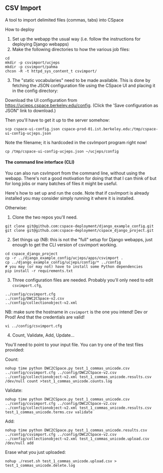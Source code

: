 ## CSV Import

A tool to import delimited files (commas, tabs) into CSpace


How to deploy

1. Set up the webapp the usual way (i.e. follow the instructions for
deploying Django webapps)
1. Make the following directories to how the various job files:

```
cd
mkdir -p csvimport/ucjeps
mkdir -p csvimport/pahma
chcon -R -t httpd_sys_content_t csvimport/
```

3. The "static vocabularies" need to be made available. This is done by
fetching the JSON configuration file using the CSpace UI and placing it
in the config directory:

Download the UI configuration from https://ucjeps.cspace.berkeley.edu/config.
(Click the 'Save configuration as JSON" link to download.)

Then you'll have to get it up to the server somehow:

```
scp cspace-ui-config.json cspace-prod-01.ist.berkeley.edu:/tmp/cspace-ui-config-ucjeps.json
```

Note the filename; it is hardcoded in the csvImport program right now!

```
cp /tmp/cspace-ui-config-ucjeps.json ~/ucjeps/config
```

#### The command line interface (CLI)

You can also run csvImport from the command line, without using the
webapp. There's not a good motivation for doing that that I can think of
but for long jobs or many batches of files it might be useful.

Here's how to set up and run the code. Note that if csvImport is already installed
you may consider simply running it where it is installed.

Otherwise:


1. Clone the two repos you'll need.

```
git clone git@github.com:cspace-deployment/django_example_config.git
git clone git@github.com:cspace-deployment/cspace_django_project.git
```

2. Set things up (NB: this is not the "full" setup for Django webapps, just enough
   to get the CLI version of csvimport working.

```
cd cspace_django_project
cp -r ../django_example_config/ucjeps/apps/csvimport .
cp ../django_example_config/ucjeps/config/* ../config
# you may (or may not) have to install some Python dependencies
pip install -r requirements.txt
```

3. Three configuration files are needed. Probably you'll only need to edit `csvimport.cfg`,

```
../config/csvimport.cfg
../config/DWC2CSpace-v2.csv
../config/collectionobject-v2.xml
```

NB: make sure the hostname in `csvimport` is the one you intend! Dev or Prod!
    And that the credentials are valid!

```
vi ../config/csvimport.cfg
```

4. Count, Validate, Add, Update...

You'll need to point to your input file. You can try one of the test files provided:

Count:

```
nohup time python DWC2CSpace.py test_1_commas_unicode.csv ../config/csvimport.cfg ../config/DWC2CSpace-v2.csv ../config/collectionobject-v2.xml test_1_commas_unicode.results.csv /dev/null count >test_1_commas_unicode.counts.log

```


Validate:

```
nohup time python DWC2CSpace.py test_1_commas_unicode.csv ../config/csvimport.cfg ../config/DWC2CSpace-v2.csv ../config/collectionobject-v2.xml test_1_commas_unicode.results.csv test_1_commas_unicode.terms.csv validate

```

Add:

```
nohup time python DWC2CSpace.py test_1_commas_unicode.results.csv ../config/csvimport.cfg ../config/DWC2CSpace-v2.csv ../config/collectionobject-v2.xml test_1_commas_unicode.upload.csv /dev/null add

```


Erase what you just uploaded:

```
nohup ./reset.sh test_1_commas_unicode.upload.csv > test_1_commas_unicode.delete.log
```